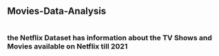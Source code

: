 ## Movies-Data-Analysis
#
### the Netflix Dataset has information about the TV Shows and Movies available on Netflix till 2021
